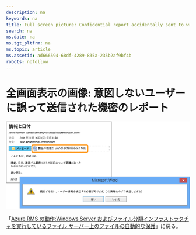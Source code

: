 ```yaml
---
description: na
keywords: na
title: Full screen picture: Confidential report accidentally sent to wrong person
search: na
ms.date: na
ms.tgt_pltfrm: na
ms.topic: article
ms.assetid: ad666594-68df-4289-835a-235b2af9bf4b
robots: nofollow
---
```

# 全画面表示の画像: 意図しないユーザーに誤って送信された機密のレポート
![](../Image/AzRMS_FCI_Email.png)

「[Azure RMS の動作:Windows Server およびファイル分類インフラストラクチャを実行しているファイル サーバー上のファイルの自動的な保護](http://technet.microsoft.com/library/jj585026.aspx)」に戻る。

